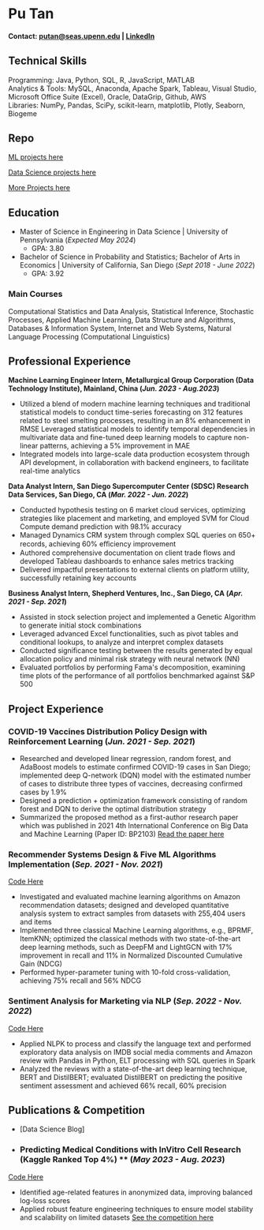 # Pu Tan
#### Contact: [putan@seas.upenn.edu](mailto:putan@seas.upenn.edu) | [LinkedIn](https://www.linkedin.com/in/pu-tan1122)

## Technical Skills
Programming: Java, Python, SQL, R, JavaScript, MATLAB  
Analytics & Tools: MySQL, Anaconda, Apache Spark, Tableau, Visual Studio, Microsoft Office Suite (Excel), Oracle, DataGrip, Github, AWS  
Libraries: NumPy, Pandas, SciPy, scikit-learn, matplotlib, Plotly, Seaborn, Biogeme

## Repo
[ML projects here](https://github.com/putan1122/portfolio)

[Data Science projects here](https://github.com/putan1122/portfolio)

[More Projects here](https://github.com/putan1122/portfolio)

## Education
- Master of Science in Engineering in Data Science | University of Pennsylvania (_Expected May 2024_)  
  - GPA: 3.80
- Bachelor of Science in Probability and Statistics; Bachelor of Arts in Economics | University of California, San Diego (_Sept 2018 - June 2022_)  
  - GPA: 3.92

### Main Courses
Computational Statistics and Data Analysis, Statistical Inference, Stochastic Processes, Applied Machine Learning, Data Structure and Algorithms, Databases & Information System, Internet and Web Systems, Natural Language Processing (Computational Linguistics)

## Professional Experience

**Machine Learning Engineer Intern, Metallurgical Group Corporation (Data Technology Institute), Mainland, China (_Jun. 2023 - Aug.2023_)**
- Utilized a blend of modern machine learning techniques and traditional statistical models to conduct time-series
forecasting on 312 features related to steel smelting processes, resulting in an 8% enhancement in RMSE Leveraged statistical models to identify temporal dependencies in multivariate data and fine-tuned deep learning models to capture non-linear patterns, achieving a 5% improvement in MAE
- Integrated models into large-scale data production ecosystem through API development, in collaboration with backend engineers, to facilitate real-time analytics


**Data Analyst Intern, San Diego Supercomputer Center (SDSC) Research Data Services, San Diego, CA (_Mar. 2022 - Jun. 2022_)**
- Conducted hypothesis testing on 6 market cloud services, optimizing strategies like placement and marketing, and employed SVM for Cloud Compute demand prediction with 98.1% accuracy
- Managed Dynamics CRM system through complex SQL queries on 650+ records, achieving 60% eﬀiciency improvement
- Authored comprehensive documentation on client trade flows and developed Tableau dashboards to enhance sales metrics tracking
- Delivered impactful presentations to external clients on platform utility, successfully retaining key accounts

**Business Analyst Intern, Shepherd Ventures, Inc., San Diego, CA (_Apr. 2021 - Sep. 2021_)**
- Assisted in stock selection project and implemented a Genetic Algorithm to generate initial stock combinations
- Leveraged advanced Excel functionalities, such as pivot tables and conditional lookups, to analyze and interpret complex datasets
- Conducted significance testing between the results generated by equal allocation policy and minimal risk strategy with neural network (NN)
- Evaluated portfolios by performing Fama's decomposition, examining time plots of the performance of all portfolios benchmarked against S&P 500



## Project Experience

### COVID-19 Vaccines Distribution Policy Design with Reinforcement Learning (_Jun. 2021 - Sep. 2021_)
- Researched and developed linear regression, random forest, and AdaBoost models to estimate confirmed COVID-19 cases in San Diego; implemented deep Q-network (DQN) model with the estimated number of cases to distribute three types of vaccines, decreasing confirmed cases by 1.9%
- Designed a prediction + optimization framework consisting of random forest and DQN to derive the optimal distribution strategy
- Summarized the proposed method as a first-author research paper which was published in 2021 4th International Conference on Big Data and Machine Learning (Paper ID: BP2103) [Read the paper here](https://drive.google.com/file/d/1ig61UdLxVR-UuEGop_c0rCfp4_tZ4W5c/view?usp=sharing)


### Recommender Systems Design & Five ML Algorithms Implementation (_Sep. 2021 - Nov. 2021_)
[Code Here](https://github.com/putan1122/portfolio/tree/main/Projects_public/recommendation_system)
- Investigated and evaluated machine learning algorithms on Amazon recommendation datasets; designed and developed quantitative analysis system to extract samples from datasets with 255,404 users and items
- Implemented three classical Machine Learning algorithms, e.g., BPRMF, ItemKNN; optimized the classical methods with two state-of-the-art deep learning methods, such as DeepFM and LightGCN with 17% improvement in recall and 11% in Normalized Discounted Cumulative Gain (NDCG)
- Performed hyper-parameter tuning with 10-fold cross-validation, achieving 75% recall and 56% NDCG



### Sentiment Analysis for Marketing via NLP (_Sep. 2022 - Nov. 2022_) 
[Code Here](https://github.com/putan1122/portfolio/tree/main/DS_projects/sentiment_classification)
- Applied NLPK to process and classify the language text and performed exploratory data analysis on IMDB social media comments and Amazon review with Pandas in Python, ELT processing with SQL queries in Spark
- Analyzed the reviews with a state-of-the-art deep learning technique, BERT and DistilBERT; evaluated DistilBERT on predicting the positive sentiment assessment and achieved 66% recall, 60% precision


## Publications & Competition

- [Data Science Blog]

- ### Predicting Medical Conditions with InVitro Cell Research (Kaggle Ranked Top 4%) ** (_May 2023 - Aug. 2023_)
[Code Here](https://github.com/putan1122/portfolio/tree/main/Projects_public/pred_medical_condition)
  - Identified age-related features in anonymized data, improving balanced log-loss scores
  - Applied robust feature engineering techniques to ensure model stability and scalability on limited datasets [See the competition here](https://www.kaggle.com/competitions/icr-identify-age-related-conditions)
  


